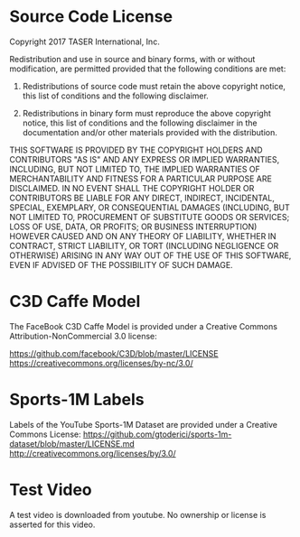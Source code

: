 Source Code License
===================

Copyright 2017 TASER International, Inc.

Redistribution and use in source and binary forms, with or without
modification, are permitted provided that the following conditions are
met:

1. Redistributions of source code must retain the above copyright
notice, this list of conditions and the following disclaimer.

2. Redistributions in binary form must reproduce the above copyright
notice, this list of conditions and the following disclaimer in the
documentation and/or other materials provided with the distribution.

THIS SOFTWARE IS PROVIDED BY THE COPYRIGHT HOLDERS AND CONTRIBUTORS
"AS IS" AND ANY EXPRESS OR IMPLIED WARRANTIES, INCLUDING, BUT NOT
LIMITED TO, THE IMPLIED WARRANTIES OF MERCHANTABILITY AND FITNESS FOR
A PARTICULAR PURPOSE ARE DISCLAIMED. IN NO EVENT SHALL THE COPYRIGHT
HOLDER OR CONTRIBUTORS BE LIABLE FOR ANY DIRECT, INDIRECT, INCIDENTAL,
SPECIAL, EXEMPLARY, OR CONSEQUENTIAL DAMAGES (INCLUDING, BUT NOT
LIMITED TO, PROCUREMENT OF SUBSTITUTE GOODS OR SERVICES; LOSS OF USE,
DATA, OR PROFITS; OR BUSINESS INTERRUPTION) HOWEVER CAUSED AND ON ANY
THEORY OF LIABILITY, WHETHER IN CONTRACT, STRICT LIABILITY, OR TORT
(INCLUDING NEGLIGENCE OR OTHERWISE) ARISING IN ANY WAY OUT OF THE USE
OF THIS SOFTWARE, EVEN IF ADVISED OF THE POSSIBILITY OF SUCH DAMAGE.

C3D Caffe Model
===============

The FaceBook C3D Caffe Model is provided under a Creative Commons
Attribution-NonCommercial 3.0 license: 

  https://github.com/facebook/C3D/blob/master/LICENSE
  https://creativecommons.org/licenses/by-nc/3.0/

Sports-1M Labels
================

Labels of the YouTube Sports-1M Dataset are provided under a
Creative Commons License:
  https://github.com/gtoderici/sports-1m-dataset/blob/master/LICENSE.md
  http://creativecommons.org/licenses/by/3.0/

Test Video
==========

A test video is downloaded from youtube.  No ownership or license
is asserted for this video.